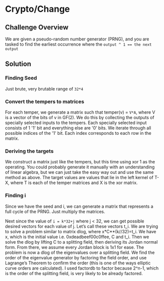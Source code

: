 # Crypto/Change
## Challenge Overview
We are given a pseudo-random number generator (PRNG), and you are tasked to find the earliest occurrence where the `output ^ 1 == the next output`
## Solution
### Finding Seed
Just brute, very brutable range of `32*4`
### Convert the tempers to matrices
For each temper, we generate a matrix such that temper(v) = `V*A`, where V is a vector of the bits of v in GF(2). We do this by collecting the outputs of specially selected inputs to the tempers. Each specially selected input consists of 1 '1' bit and everything else are '0' bits. We iterate through all possible indices of the '1' bit. Each index corresponds to each row in the matrix.
### Deriving the targets
We construct a matrix just like the tempers, but this time using xor 1 as the operating. You could probably generate it manually with an understanding of linear algebra, but we can just take the easy way out and use the same method as above. The target values are values that lie in the left kernel of T-X, where T is each of the temper matrices and X is the xor matrix.
### Finding i
Since we have the seed and i, we can generate a matrix that represents a full cycle of the PRNG. Just multiply the matrices.

Next since the value of `i = k*32+j` where j < 32, we can get possible desired vectors for each value of j. Let’s call these vectors t_i. We are trying to solve a problem similar to matrix dlog, where x*C**(k//32)=t_i. We have x, which is the initial value i.e. 0xdeadbeef00c0ffee, C and t_i. Then we solve the dlog by lifting C to a splitting field, then deriving its Jordan normal form. From there, we assume every Jordan block is 1x1 for ease. The problem is now a dlog of the eigenvalues over a splitting field. We find the order of the eigenvalue generator by factoring the field order, and use Lagrange’s Theorem to confirm the order (this is one of the ways elliptic curve orders are calculated). I used factordb to factor because 2^n-1, which is the order of the splitting field, is very likely to be already factored.